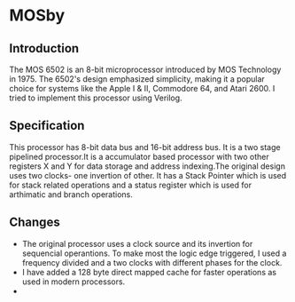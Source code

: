 # MOSby

## Introduction
The MOS 6502 is an 8-bit microprocessor introduced by MOS Technology in 1975. The 6502's design emphasized simplicity, making it a popular choice for systems like the Apple I & II, Commodore 64, and Atari 2600. I tried to implement this processor using Verilog.

## Specification
This processor has 8-bit data bus and 16-bit address bus. It is a two stage pipelined processor.It is a accumulator based processor with two other registers X and Y for data storage and address indexing.The original design uses two clocks- one invertion of other. It has a Stack Pointer which is used for stack related operations and a status register which is used for arthimatic and branch operations.

## Changes
* The original processor uses a clock source and its invertion for sequencial operantions. To make most the logic edge triggered, I used a frequency divided and a two clocks with different phases for the clock.
* I have added a 128 byte direct mapped cache for faster operations as used in modern processors.
* 
